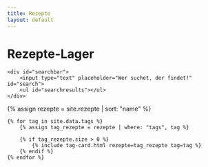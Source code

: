 ```yaml
---
title: Rezepte
layout: default
---
```


<div class="index-header">
    <h1 class="index-title">Rezepte-Lager</h1>

    <div id="searchbar">
        <input type="text" placeholder="Wer suchet, der findet!" id="search">
        <ul id="searchresults"></ul>
    </div>
</div>

<div class="container-index">
    {% assign rezepte = site.rezepte | sort: "name" %}

    {% for tag in site.data.tags %}
        {% assign tag_rezepte = rezepte | where: "tags", tag %}

        {% if tag_rezepte.size > 0 %}
            {% include tag-card.html rezepte=tag_rezepte tag=tag %}
        {% endif %}
    {% endfor %}
</div>






<script src="https://cdn.jsdelivr.net/npm/fuse.js@5.1.0/dist/fuse.min.js"></script>
<script src="rezepte.js"></script>

<script>
    const suche = document.getElementById("search");
    const suchergebnisse = document.getElementById("searchresults");

    let options = {
        threshold: 0.4,
        keys: [
            "name",
            "tags",
            "zutaten",
            "content"
        ]
    };
    const fuse = new Fuse(rezepte, options);
    
    suche.addEventListener("keyup", function(){
        let results = fuse.search(suche.value);
        results = results.map((item) => "<li><a href='" + item.item.url + "'>" + item.item.name + "</a></li>");

        suchergebnisse.innerHTML = results.join("");
    })
</script>
